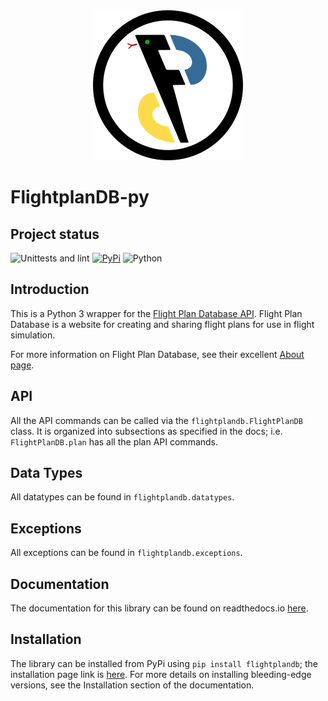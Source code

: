 <div style="text-align:center">
  <img src="https://raw.githubusercontent.com/PH-KDX/flightplandb-py/feature/artwork/png/240x240.png"/>
</div>

# FlightplanDB-py

## Project status
![Unittests and lint](https://github.com/PH-KDX/flightplandb-py/actions/workflows/test_and_lint.yml/badge.svg)
[![PyPi](https://img.shields.io/pypi/v/flightplandb.svg)](https://pypi.org/project/flightplandb/)
![Python](https://img.shields.io/pypi/pyversions/flightplandb.svg)

## Introduction
This is a Python 3 wrapper for the [Flight Plan Database API](https://flightplandatabase.com/dev/api). Flight Plan Database is a website for creating and sharing flight plans for use in flight simulation.

For more information on Flight Plan Database, see their excellent [About page](https://flightplandatabase.com/about).

## API
All the API commands can be called via the `flightplandb.FlightPlanDB` class.
It is organized into subsections as specified in the docs; i.e. `FlightPlanDB.plan` has all the plan API commands.

## Data Types
All datatypes can be found in `flightplandb.datatypes`.

## Exceptions
All exceptions can be found in `flightplandb.exceptions`.

## Documentation
The documentation for this library can be found on readthedocs.io [here](https://flightplandb-py.readthedocs.io/).

## Installation
The library can be installed from PyPi using `pip install flightplandb`;
the installation page link is [here](https://pypi.org/project/flightplandb/). For more details on
installing bleeding-edge versions, see the Installation section of the documentation.
